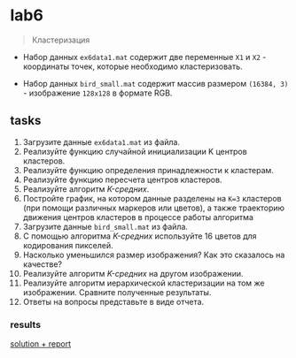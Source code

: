 # lab6
> Кластеризация

- Набор данных `ex6data1.mat` содержит две переменные `X1` и `X2` - координаты точек, которые необходимо кластеризовать.

- Набор данных `bird_small.mat` содержит массив размером `(16384, 3)` - изображение `128x128` в формате RGB.

## tasks

1. Загрузите данные `ex6data1.mat` из файла.
2. Реализуйте функцию случайной инициализации K центров кластеров.
3. Реализуйте функцию определения принадлежности к кластерам.
4. Реализуйте функцию пересчета центров кластеров.
5. Реализуйте алгоритм _K-средних_.
6. Постройте график, на котором данные разделены на `K=3` кластеров (при помощи различных маркеров или цветов), а также траекторию движения центров кластеров в процессе работы алгоритма
7. Загрузите данные `bird_small.mat` из файла.
8. С помощью алгоритма _K-средних_ используйте 16 цветов для кодирования пикселей.
9. Насколько уменьшился размер изображения? Как это сказалось на качестве?
10. Реализуйте алгоритм _K-средних_ на другом изображении.
11. Реализуйте алгоритм иерархической кластеризации на том же изображении. Сравните полученные результаты.
12. Ответы на вопросы представьте в виде отчета.

### results

[solution + report](/ml/lab6/lab6.ipynb)
